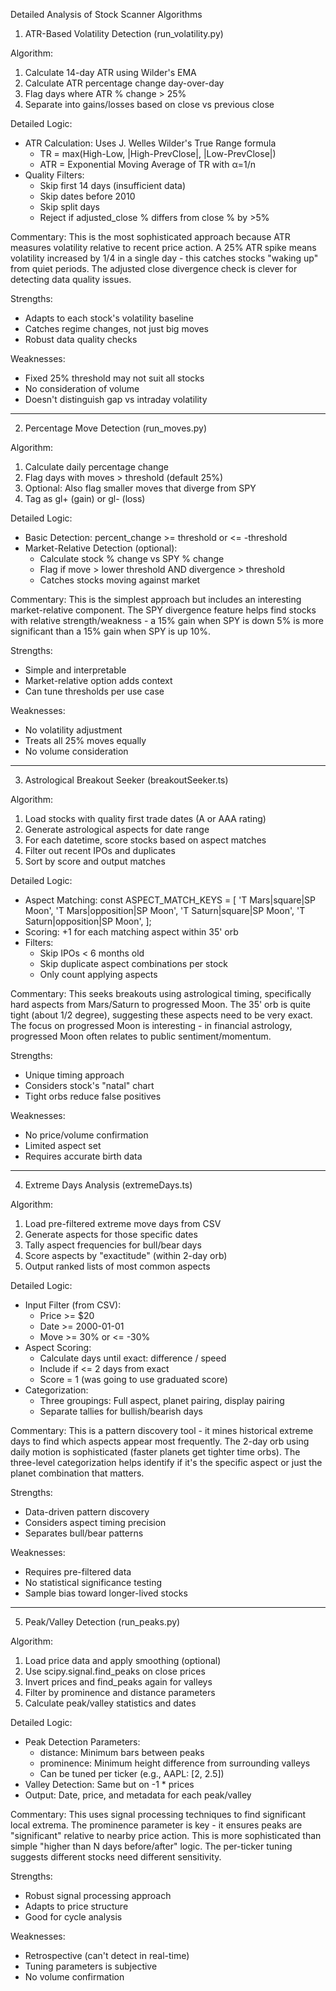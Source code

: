 Detailed Analysis of Stock Scanner Algorithms

  1. ATR-Based Volatility Detection (run_volatility.py)

  Algorithm:
  1. Calculate 14-day ATR using Wilder's EMA
  2. Calculate ATR percentage change day-over-day
  3. Flag days where ATR % change > 25%
  4. Separate into gains/losses based on close vs previous close

  Detailed Logic:
  - ATR Calculation: Uses J. Welles Wilder's True Range formula
    - TR = max(High-Low, |High-PrevClose|, |Low-PrevClose|)
    - ATR = Exponential Moving Average of TR with α=1/n
  - Quality Filters:
    - Skip first 14 days (insufficient data)
    - Skip dates before 2010
    - Skip split days
    - Reject if adjusted_close % differs from close % by >5%

  Commentary:
  This is the most sophisticated approach because ATR measures volatility relative to recent price action. A 25%
  ATR spike means volatility increased by 1/4 in a single day - this catches stocks "waking up" from quiet
  periods. The adjusted close divergence check is clever for detecting data quality issues.

  Strengths:
  - Adapts to each stock's volatility baseline
  - Catches regime changes, not just big moves
  - Robust data quality checks

  Weaknesses:
  - Fixed 25% threshold may not suit all stocks
  - No consideration of volume
  - Doesn't distinguish gap vs intraday volatility

  ---
  2. Percentage Move Detection (run_moves.py)

  Algorithm:
  1. Calculate daily percentage change
  2. Flag days with moves > threshold (default 25%)
  3. Optional: Also flag smaller moves that diverge from SPY
  4. Tag as gl+ (gain) or gl- (loss)

  Detailed Logic:
  - Basic Detection: percent_change >= threshold or <= -threshold
  - Market-Relative Detection (optional):
    - Calculate stock % change vs SPY % change
    - Flag if move > lower threshold AND divergence > threshold
    - Catches stocks moving against market

  Commentary:
  This is the simplest approach but includes an interesting market-relative component. The SPY divergence feature
  helps find stocks with relative strength/weakness - a 15% gain when SPY is down 5% is more significant than a
  15% gain when SPY is up 10%.

  Strengths:
  - Simple and interpretable
  - Market-relative option adds context
  - Can tune thresholds per use case

  Weaknesses:
  - No volatility adjustment
  - Treats all 25% moves equally
  - No volume consideration

  ---
  3. Astrological Breakout Seeker (breakoutSeeker.ts)

  Algorithm:
  1. Load stocks with quality first trade dates (A or AAA rating)
  2. Generate astrological aspects for date range
  3. For each datetime, score stocks based on aspect matches
  4. Filter out recent IPOs and duplicates
  5. Sort by score and output matches

  Detailed Logic:
  - Aspect Matching:
  const ASPECT_MATCH_KEYS = [
    'T Mars|square|SP Moon',
    'T Mars|opposition|SP Moon',
    'T Saturn|square|SP Moon',
    'T Saturn|opposition|SP Moon',
  ];
  - Scoring: +1 for each matching aspect within 35' orb
  - Filters:
    - Skip IPOs < 6 months old
    - Skip duplicate aspect combinations per stock
    - Only count applying aspects

  Commentary:
  This seeks breakouts using astrological timing, specifically hard aspects from Mars/Saturn to progressed Moon.
  The 35' orb is quite tight (about 1/2 degree), suggesting these aspects need to be very exact. The focus on
  progressed Moon is interesting - in financial astrology, progressed Moon often relates to public
  sentiment/momentum.

  Strengths:
  - Unique timing approach
  - Considers stock's "natal" chart
  - Tight orbs reduce false positives

  Weaknesses:
  - No price/volume confirmation
  - Limited aspect set
  - Requires accurate birth data

  ---
  4. Extreme Days Analysis (extremeDays.ts)

  Algorithm:
  1. Load pre-filtered extreme move days from CSV
  2. Generate aspects for those specific dates
  3. Tally aspect frequencies for bull/bear days
  4. Score aspects by "exactitude" (within 2-day orb)
  5. Output ranked lists of most common aspects

  Detailed Logic:
  - Input Filter (from CSV):
    - Price >= $20
    - Date >= 2000-01-01
    - Move >= 30% or <= -30%
  - Aspect Scoring:
    - Calculate days until exact: difference / speed
    - Include if <= 2 days from exact
    - Score = 1 (was going to use graduated score)
  - Categorization:
    - Three groupings: Full aspect, planet pairing, display pairing
    - Separate tallies for bullish/bearish days

  Commentary:
  This is a pattern discovery tool - it mines historical extreme days to find which aspects appear most
  frequently. The 2-day orb using daily motion is sophisticated (faster planets get tighter time orbs). The
  three-level categorization helps identify if it's the specific aspect or just the planet combination that
  matters.

  Strengths:
  - Data-driven pattern discovery
  - Considers aspect timing precision
  - Separates bull/bear patterns

  Weaknesses:
  - Requires pre-filtered data
  - No statistical significance testing
  - Sample bias toward longer-lived stocks

  ---
  5. Peak/Valley Detection (run_peaks.py)

  Algorithm:
  1. Load price data and apply smoothing (optional)
  2. Use scipy.signal.find_peaks on close prices
  3. Invert prices and find_peaks again for valleys
  4. Filter by prominence and distance parameters
  5. Calculate peak/valley statistics and dates

  Detailed Logic:
  - Peak Detection Parameters:
    - distance: Minimum bars between peaks
    - prominence: Minimum height difference from surrounding valleys
    - Can be tuned per ticker (e.g., AAPL: [2, 2.5])
  - Valley Detection: Same but on -1 * prices
  - Output: Date, price, and metadata for each peak/valley

  Commentary:
  This uses signal processing techniques to find significant local extrema. The prominence parameter is key - it
  ensures peaks are "significant" relative to nearby price action. This is more sophisticated than simple "higher
  than N days before/after" logic. The per-ticker tuning suggests different stocks need different sensitivity.

  Strengths:
  - Robust signal processing approach
  - Adapts to price structure
  - Good for cycle analysis

  Weaknesses:
  - Retrospective (can't detect in real-time)
  - Tuning parameters is subjective
  - No volume confirmation